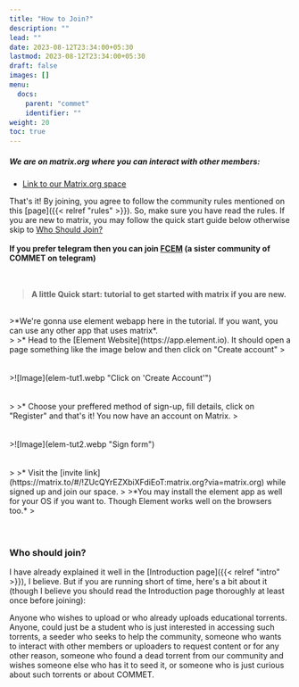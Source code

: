 ```yaml
---
title: "How to Join?"
description: ""
lead: ""
date: 2023-08-12T23:34:00+05:30
lastmod: 2023-08-12T23:34:00+05:30
draft: false
images: []
menu:
  docs:
    parent: "commet"
    identifier: ""
weight: 20 
toc: true
---
```

##### We are on matrix.org where you can interact with other members:

* [Link to our Matrix.org space](https://matrix.to/#/!cVnRCUqxZOSxvTkXGX:matrix.org?via=matrix.org)

That's it! By joining, you agree to follow the community rules mentioned on this [page]({{< relref "rules" >}}). So, make sure you have read the rules. If you are new to matrix, you may follow the quick start guide below otherwise skip to [Who Should Join?](/docs/commet/how-to-join/#who-should-join)<br><br>
**If you prefer telegram then you can join [FCEM](https://commet-wiki.github.io/external/groups/fcem/about/) (a sister community of COMMET on telegram)**
<br><br><br>
>**A little Quick start: tutorial to get started with matrix if you are new.**
<br>
>*We're gonna use element webapp here in the tutorial. If you want, you can use any other app that uses matrix*.
<br>
>
>* Head to the [Element Website](https://app.element.io). It should open a page something like the image below and then click on "Create account"
>
<br><br><br>
>![Image](elem-tut1.webp "Click on 'Create Account'")
<br><br><br>
>
>* Choose your preffered method of sign-up, fill details, click on "Register" and that's it! You now have an account on Matrix.
>
<br><br><br>
>![Image](elem-tut2.webp "Sign form")
<br><br><br>
>
>* Visit the [invite link](https://matrix.to/#/!ZUcQYrEZXbiXFdiEoT:matrix.org?via=matrix.org) while signed up and join our space.
>
>*You may install the element app as well for your OS if you want to. Though Element works well on the browsers too.*
>
<br><br><br>

### Who should join?

I have already explained it well in the [Introduction page]({{< relref "intro" >}}), I believe. But if you are running short of time, here's a bit about it (though I believe you should read the Introduction page thoroughly at least once before joining):

Anyone who wishes to upload or who already uploads educational torrents. Anyone, could just be a student who is just interested in accessing such torrents, a seeder who seeks to help the community, someone who wants to interact with other members or uploaders to request content or for any other reason, someone who found a dead torrent from our community and wishes someone else who has it to seed it, or someone who is just curious about such torrents or about COMMET.
